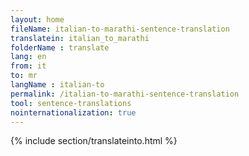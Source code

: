```yaml
---
layout: home
fileName: italian-to-marathi-sentence-translation
translatein: italian_to_marathi
folderName : translate
lang: en
from: it
to: mr
langName : italian-to
permalink: /italian-to-marathi-sentence-translation
tool: sentence-translations
nointernationalization: true
---
```

{% include section/translateinto.html %}

